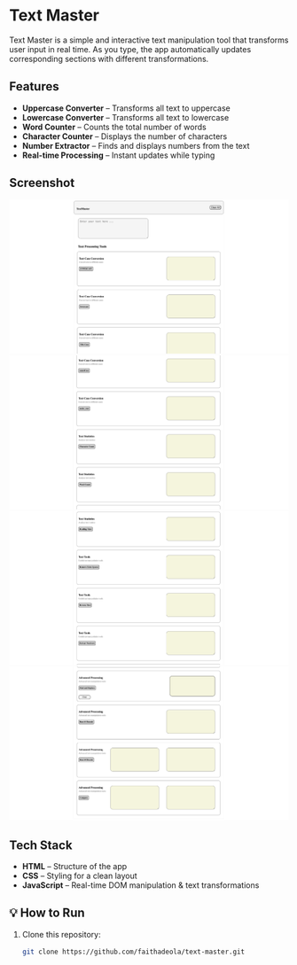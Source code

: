 #  Text Master

Text Master is a simple and interactive text manipulation tool that transforms user input in real time. As you type, the app automatically updates corresponding sections with different transformations.

##  Features

-  **Uppercase Converter** – Transforms all text to uppercase  
-  **Lowercase Converter** – Transforms all text to lowercase  
-  **Word Counter** – Counts the total number of words  
- **Character Counter** – Displays the number of characters  
-  **Number Extractor** – Finds and displays numbers from the text  
- **Real-time Processing** – Instant updates while typing  

##  Screenshot

![Text Master Screenshot](https://github.com/faithadeola/textmaster/blob/main/textmaster1.png)
![Text Master Screenshot](https://github.com/faithadeola/textmaster/blob/main/textmaster2.png)
![Text Master Screenshot](https://github.com/faithadeola/textmaster/blob/main/textmaster3.png)
![Text Master Screenshot](https://github.com/faithadeola/textmaster/blob/main/textmaster4.png)



## Tech Stack

- **HTML** – Structure of the app  
- **CSS** – Styling for a clean layout  
- **JavaScript** – Real-time DOM manipulation & text transformations  
## 💡 How to Run

1. Clone this repository:  
   ```bash
   git clone https://github.com/faithadeola/text-master.git
